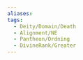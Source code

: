 ```yaml
---
aliases: 
tags:
  - Deity/Domain/Death
  - Alignment/NE
  - Pantheon/Ordning
  - DivineRank/Greater
---
```

